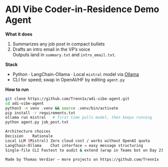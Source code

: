# ADI Vibe Coder-in-Residence Demo Agent

**What it does**  
1. Summarizes any job post in compact bullets  
2. Drafts an intro email in the VP’s voice  
Outputs land in `summary.txt` and `intro_email.txt`.

**Stack**  
- Python · LangChain-Ollama · Local `mistral` model via [Ollama](https://ollama.com/)  
- CLI for speed; swap in OpenAI/HF by editing `agent.py`

**How to run**

```bash
git clone https://github.com/Trenn1x/adi-vibe-agent.git
cd adi-vibe-agent
python3 -m venv .venv && source .venv/bin/activate
pip install -r requirements.txt
ollama run mistral   # first time pulls model, then keeps running
python agent.py job_post.txt

Architecture choices
Decision	Rationale
Local LLM (Mistral)	Zero cloud cost / works without OpenAI quota
LangChain-Ollama	Chat interface → easy message structuring
Single-file CLI	Fastest to audit & extend (wrap in Teams bot on Day 2)

Made by Thomas Verdier – more projects on https://github.com/Trenn1x
